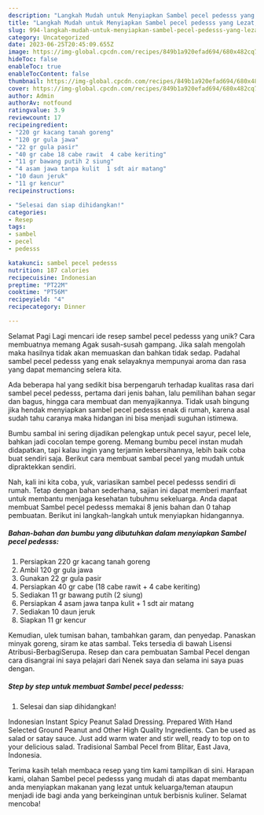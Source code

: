 ```yaml
---
description: "Langkah Mudah untuk Menyiapkan Sambel pecel pedesss yang Lezat, Enak"
title: "Langkah Mudah untuk Menyiapkan Sambel pecel pedesss yang Lezat, Enak"
slug: 994-langkah-mudah-untuk-menyiapkan-sambel-pecel-pedesss-yang-lezat-enak
category: Uncategorized
date: 2023-06-25T20:45:09.655Z
image: https://img-global.cpcdn.com/recipes/849b1a920efad694/680x482cq70/sambel-pecel-pedesss-foto-resep-utama.jpg
hideToc: false
enableToc: true
enableTocContent: false
thumbnail: https://img-global.cpcdn.com/recipes/849b1a920efad694/680x482cq70/sambel-pecel-pedesss-foto-resep-utama.jpg
cover: https://img-global.cpcdn.com/recipes/849b1a920efad694/680x482cq70/sambel-pecel-pedesss-foto-resep-utama.jpg
author: Admin
authorAv: notfound
ratingvalue: 3.9
reviewcount: 17
recipeingredient:
- "220 gr kacang tanah goreng"
- "120 gr gula jawa"
- "22 gr gula pasir"
- "40 gr cabe 18 cabe rawit  4 cabe keriting"
- "11 gr bawang putih 2 siung"
- "4 asam jawa tanpa kulit  1 sdt air matang"
- "10 daun jeruk"
- "11 gr kencur"
recipeinstructions:

- "Selesai dan siap dihidangkan!"
categories:
- Resep
tags:
- sambel
- pecel
- pedesss

katakunci: sambel pecel pedesss 
nutrition: 187 calories
recipecuisine: Indonesian
preptime: "PT22M"
cooktime: "PT56M"
recipeyield: "4"
recipecategory: Dinner

---
```



Selamat Pagi Lagi mencari ide resep sambel pecel pedesss yang unik? Cara membuatnya memang Agak susah-susah gampang. Jika salah mengolah maka hasilnya tidak akan memuaskan dan bahkan tidak sedap. Padahal sambel pecel pedesss yang enak selayaknya mempunyai aroma dan rasa yang dapat memancing selera kita.


Ada beberapa hal yang sedikit bisa berpengaruh terhadap kualitas rasa dari sambel pecel pedesss, pertama dari jenis bahan, lalu pemilihan bahan segar dan bagus, hingga cara membuat dan menyajikannya. Tidak usah bingung jika hendak menyiapkan sambel pecel pedesss enak di rumah, karena asal sudah tahu caranya maka hidangan ini bisa menjadi suguhan istimewa.

Bumbu sambal ini sering dijadikan pelengkap untuk pecel sayur, pecel lele, bahkan jadi cocolan tempe goreng. Memang bumbu pecel instan mudah didapatkan, tapi kalau ingin yang terjamin kebersihannya, lebih baik coba buat sendiri saja. Berikut cara membuat sambal pecel yang mudah untuk dipraktekkan sendiri.


Nah, kali ini kita coba, yuk, variasikan sambel pecel pedesss sendiri di rumah. Tetap dengan bahan sederhana, sajian ini dapat memberi manfaat untuk membantu menjaga kesehatan tubuhmu sekeluarga. Anda dapat membuat Sambel pecel pedesss memakai 8 jenis bahan dan 0 tahap pembuatan. Berikut ini langkah-langkah untuk menyiapkan hidangannya.

<!--inarticleads1-->

##### Bahan-bahan dan bumbu yang dibutuhkan dalam menyiapkan Sambel pecel pedesss:

1. Persiapkan 220 gr kacang tanah goreng
1. Ambil 120 gr gula jawa
1. Gunakan 22 gr gula pasir
1. Persiapkan 40 gr cabe (18 cabe rawit + 4 cabe keriting)
1. Sediakan 11 gr bawang putih (2 siung)
1. Persiapkan 4 asam jawa tanpa kulit + 1 sdt air matang
1. Sediakan 10 daun jeruk
1. Siapkan 11 gr kencur


Kemudian, ulek tumisan bahan, tambahkan garam, dan penyedap. Panaskan minyak goreng, siram ke atas sambal. Teks tersedia di bawah Lisensi Atribusi-BerbagiSerupa. Resep dan cara pembuatan Sambal Pecel dengan cara disangrai ini saya pelajari dari Nenek saya dan selama ini saya puas dengan. 

<!--inarticleads2-->

##### Step by step untuk membuat Sambel pecel pedesss:


1. Selesai dan siap dihidangkan!

Indonesian Instant Spicy Peanut Salad Dressing. Prepared With Hand Selected Ground Peanut and Other High Quality Ingredients. Can be used as salad or satay sauce. Just add warm water and stir well, ready to top on to your delicious salad. Tradisional Sambal Pecel from Blitar, East Java, Indonesia. 

Terima kasih telah membaca resep yang tim kami tampilkan di sini. Harapan kami, olahan Sambel pecel pedesss yang mudah di atas dapat membantu anda menyiapkan makanan yang lezat untuk keluarga/teman ataupun menjadi ide bagi anda yang berkeinginan untuk berbisnis kuliner. Selamat mencoba!
